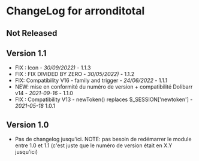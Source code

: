 # ChangeLog for arronditotal

## Not Released

## Version 1.1
- FIX : Icon - *30/09/2022)* - 1.1.3
- FIX : FIX DIVIDED BY ZERO  - *30/05/2022)* - 1.1.2  
- FIX: Compatibility V16 - family and trigger - *24/06/2022* - 1.1.1
- NEW: mise en conformité du numéro de version + compatibilité Dolibarr
  v14 - *2021-09-16* - 1.1.0
- FIX : Compatibility V13 - newToken() replaces
  $_SESSION['newtoken'] - *2021-05-18* 1.0.1

## Version 1.0

- Pas de changelog jusqu'ici. NOTE: pas besoin de redémarrer le module entre 1.0
  et 1.1 (c'est juste que le numéro de version était en X.Y jusqu'ici)
